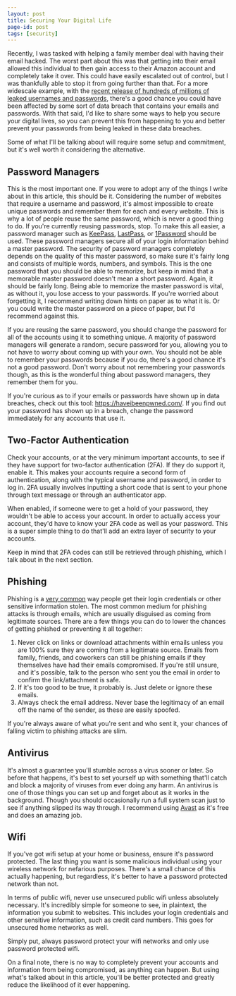 ```yaml
---
layout: post
title: Securing Your Digital Life
page-id: post
tags: [security]
---
```


Recently, I was tasked with helping a family member deal with having their email hacked. The worst part about this was that getting into their email allowed this individual to then gain access to their Amazon account and completely take it over. This could have easily escalated out of control, but I was thankfully able to stop it from going further than that. For a more widescale example, with the [recent release of hundreds of millions of leaked usernames and passwords](https://www.troyhunt.com/the-773-million-record-collection-1-data-reach/), there's a good chance you could have been affected by some sort of data breach that contains your emails and passwords. With that said, I'd like to share some ways to help you secure your digital lives, so you can prevent this from happening to you and better prevent your passwords from being leaked in these data breaches.

Some of what I'll be talking about will require some setup and commitment, but it's well worth it considering the alternative.

## Password Managers

This is the most important one. If you were to adopt any of the things I write about in this article, this should be it. Considering the number of websites that require a username and password, it's almost impossible to create unique passwords and remember them for each and every website. This is why a lot of people reuse the same password, which is never a good thing to do. If you're currently reusing passwords, stop. To make this all easier, a password manager such as [KeePass](https://keepass.info/), [LastPass](https://www.lastpass.com/), or [1Password](https://1password.com/) should be used. These password managers secure all of your login information behind a master password. The security of password managers completely depends on the quality of this master password, so make sure it's fairly long and consists of multiple words, numbers, and symbols. This is the one password that you should be able to memorize, but keep in mind that a memorable master password doesn't mean a short password. Again, it should be fairly long. Being able to memorize the master password is vital, as without it, you lose access to your passwords. If you're worried about forgetting it, I recommend writing down hints on paper as to what it is. Or you could write the master password on a piece of paper, but I'd recommend against this.

If you are reusing the same password, you should change the password for all of the accounts using it to something unique. A majority of password managers will generate a random, secure password for you, allowing you to not have to worry about coming up with your own. You should not be able to remember your passwords because if you do, there's a good chance it's not a good password. Don't worry about not remembering your passwords though, as this is the wonderful thing about password managers, they remember them for you.

If you're curious as to if your emails or passwords have shown up in data breaches, check out this tool: https://haveibeenpwned.com/. If you find out your password has shown up in a breach, change the password immediately for any accounts that use it.

## Two-Factor Authentication

Check your accounts, or at the very minimum important accounts, to see if they have support for two-factor authentication (2FA). If they do support it, enable it. This makes your accounts require a second form of authentication, along with the typical username and password, in order to log in. 2FA usually involves inputting a short code that is sent to your phone through text message or through an authenticator app.

When enabled, if someone were to get a hold of your password, they wouldn't be able to access your account. In order to actually access your account, they'd have to know your 2FA code as well as your password. This is a super simple thing to do that'll add an extra layer of security to your accounts.

Keep in mind that 2FA codes can still be retrieved through phishing, which I talk about in the next section.

## Phishing

Phishing is a [very common](https://blog.barkly.com/phishing-statistics-2018) way people get their login credentials or other sensitive information stolen. The most common medium for phishing attacks is through emails, which are usually disguised as coming from legitimate sources. There are a few things you can do to lower the chances of getting phished or preventing it all together:

1. Never click on links or download attachments within emails unless you are 100% sure they are coming from a legitimate source. Emails from family, friends, and coworkers can still be phishing emails if they themselves have had their emails compromised. If you're still unsure, and it's possible, talk to the person who sent you the email in order to confirm the link/attachment is safe.
2. If it's too good to be true, it probably is. Just delete or ignore these emails.
3. Always check the email address. Never base the legitimacy of an email off the name of the sender, as these are easily spoofed.

If you're always aware of what you're sent and who sent it, your chances of falling victim to phishing attacks are slim.

## Antivirus

It's almost a guarantee you'll stumble across a virus sooner or later. So before that happens, it's best to set yourself up with something that'll catch and block a majority of viruses from ever doing any harm. An antivirus is one of those things you can set up and forget about as it works in the background. Though you should occasionally run a full system scan just to see if anything slipped its way through. I recommend using [Avast](https://www.avast.com/en-us/index) as it's free and does an amazing job.

## Wifi

If you've got wifi setup at your home or business, ensure it's password protected. The last thing you want is some malicious individual using your wireless network for nefarious purposes. There's a small chance of this actually happening, but regardless, it's better to have a password protected network than not.

In terms of public wifi, never use unsecured public wifi unless absolutely necessary. It's incredibly simple for someone to see, in plaintext, the information you submit to websites. This includes your login credentials and other sensitive information, such as credit card numbers. This goes for unsecured home networks as well.

Simply put, always password protect your wifi networks and only use password protected wifi.

On a final note, there is no way to completely prevent your accounts and information from being compromised, as anything can happen. But using what's talked about in this article, you'll be better protected and greatly reduce the likelihood of it ever happening.